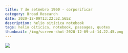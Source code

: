 ```yaml
---
title: 7 de setmebro 1960 - corporificar
category: Broad Research
date: 2020-12-09T13:22:52.565Z
description: helio oiticica notebook
tags: helio oiticica, notebook, passages, quotes
thumbnail: /img/screen-shot-2020-12-09-at-14.22.45.png
---
```

![](/img/screen-shot-2020-12-09-at-14.22.45.png)